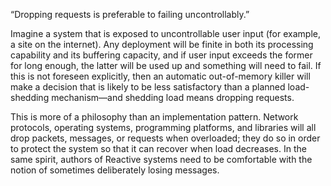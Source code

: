 “Dropping requests is preferable to failing uncontrollably.”

Imagine a system that is exposed to uncontrollable user input (for example, a site on the internet). Any deployment will be finite in both its processing capability and its buffering capacity, and if user input exceeds the former for long enough, the latter will be used up and something will need to fail. If this is not foreseen explicitly, then an automatic out-of-memory killer will make a decision that is likely to be less satisfactory than a planned load-shedding mechanism—and shedding load means dropping requests.

This is more of a philosophy than an implementation pattern. Network protocols, operating systems, programming platforms, and libraries will all drop packets, messages, or requests when overloaded; they do so in order to protect the system so that it can recover when load decreases. In the same spirit, authors of Reactive systems need to be comfortable with the notion of sometimes deliberately losing messages.
